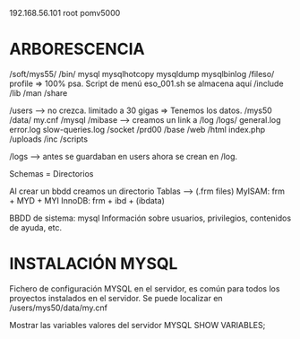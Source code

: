 192.168.56.101
root 
pomv5000

ARBORESCENCIA
=============
/soft/mys55/
            /bin/
				mysql
				mysqlhotcopy
				mysqldump
				mysqlbinlog
		    /fileso/
				profile => 100% psa. Script de menú eso_001.sh se almacena aquí
			/include
			/lib
			/man
			/share	

/users --> no crezca. limitado a 30 gigas => Tenemos los datos.
	/mys50
		/data/
			my.cnf
			/mysql
			/mibase --> creamos un link a /log
		/logs/
			general.log
			error.log
			slow-queries.log
		/socket
	/prd00
		/base
		/web
			/html
				index.php
			/uploads
			/inc
		/scripts

/logs --> antes se guardaban en users ahora se crean en /log.

Schemas = Directorios

Al crear un bbdd creamos un directorio
Tablas --> (.frm files)
MyISAM: frm + MYD + MYI
InnoDB: frm + ibd + (ibdata)

BBDD de sistema: mysql
Información sobre usuarios, privilegios, contenidos de ayuda, etc.

INSTALACIÓN MYSQL
==================
Fichero de configuración MYSQL en el servidor, es común para todos los proyectos instalados en el servidor.
Se puede localizar en /users/mys50/data/my.cnf

Mostrar las variables  valores del servidor MYSQL
SHOW VARIABLES;
